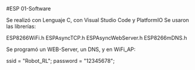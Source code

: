 #ESP 01-Software

Se realizó con Lenguaje C, con Visual Studio Code y PlatformIO
Se usaron las librerías:

ESP8266WiFi.h
ESPAsyncTCP.h
ESPAsyncWebServer.h
ESP8266mDNS.h

Se programó un WEB-Server, un DNS, y en WiFi_AP:

ssid = "Robot_RL";
password = "12345678";

